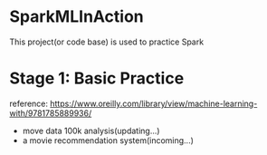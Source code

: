 # SparkMLInAction
This project(or code base) is used to practice Spark
# Stage 1: Basic Practice
reference: https://www.oreilly.com/library/view/machine-learning-with/9781785889936/

- move data 100k analysis(updating...)
- a movie recommendation system(incoming...)

